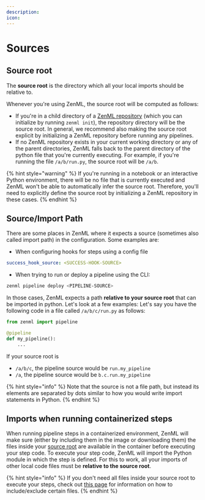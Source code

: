 ```yaml
---
description: 
icon:
---
```


# Sources

## Source root

The **source root** is the directory which all your local imports should be relative to.

Whenever you're using ZenML, the source root will be computed as follows:
- If you're in a child directory of a [ZenML repository](https://docs.zenml.io/user-guides/best-practices/set-up-your-repository) (which you can initialize by running `zenml init`), the repository directory will be the source root. In general, we recommend also making the source root explicit by initializing a ZenML repository before running any pipelines.
- If no ZenML repository exists in your current working directory or any of the parent directories, ZenML falls back to the parent directory of the python file that you're currently executing. For example, if you're running the file `/a/b/run.py`, the source root will be `/a/b`.

{% hint style="warning" %}
If you're running in a notebook or an interactive Python environment, there will be no file that is currently executed and ZenML won't be able to automatically infer the source root. Therefore, you'll need to explicitly define the source root by initializing a ZenML repository in these cases.
{% endhint %}

## Source/Import Path

There are some places in ZenML where it expects a source (sometimes also called import path) in the configuration. Some examples are:
- When configuring hooks for steps using a config file
```yaml
success_hook_source: <SUCCESS-HOOK-SOURCE>
```
- When trying to run or deploy a pipeline using the CLI:
```bash
zenml pipeline deploy <PIPELINE-SOURCE>
```

In those cases, ZenML expects a path **relative to your source root** that can be imported in python. Let's look at a few examples:
Let's say you have the following code in a file called `/a/b/c/run.py` as follows:
```python
from zenml import pipeline

@pipeline
def my_pipeline():
    ...
```

If your source root is
- `/a/b/c`, the pipeline source would be `run.my_pipeline`
- `/a`, the pipeline source would be `b.c.run.my_pipeline` 

{% hint style="info" %}
Note that the source is not a file path, but instead its elements are separated by dots similar to how you would write import statements in Python.
{% endhint %}

## Imports when running containerized steps

When running pipeline steps in a containerized environment, ZenML will make sure (either by including them in the image or downloading them) the files inside your [source root](#source-root) are available in the container before executing your step code. To execute your step code, ZenML will import the Python module in which the step is defined. For this to work, all your imports of other local code files must be **relative to the source root**.

{% hint style="info" %}
If you don't need all files inside your source root to execute your steps, check out [this page](./containerization/containerization.md#controlling-included-files) for information on how to include/exclude certain files.
{% endhint %}
